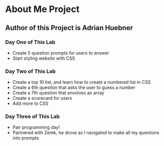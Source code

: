 # About Me Project

## Author of this Project is Adrian Huebner

### Day One of This Lab

* Create 5 question prompts for users to answer
* Start styling website with CSS

### Day Two of This Lab

* Create a top 10 list, and learn how to create a numbered list in CSS
* Create a 6th question that asks the user to guess a number
* Create a 7th question that envolves an array
* Create a scorecard for users
* Add more to CSS

### Day Three of This Lab

* Pair programming day!
* Partnered with Zerek, he drove as I navigated to make all my questions into prompts

